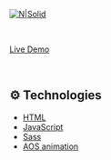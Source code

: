 [![N|Solid](http://aoifeobrien.com/wp-content/uploads/2017/09/AOB-Portfolio.png)](https://akhmed0606.github.io/web_portfolio/)

<br>

[Live Demo](https://akhmed0606.github.io/web_portfolio/)

<br>

## ⚙ Technologies

- [HTML](https://developer.mozilla.org/en-US/docs/Web/HTML)
- [JavaScript](https://developer.mozilla.org/en-US/docs/Web/JavaScript)
- [Sass](https://sass-lang.com/)
- [AOS animation](https://michalsnik.github.io/aos/)
